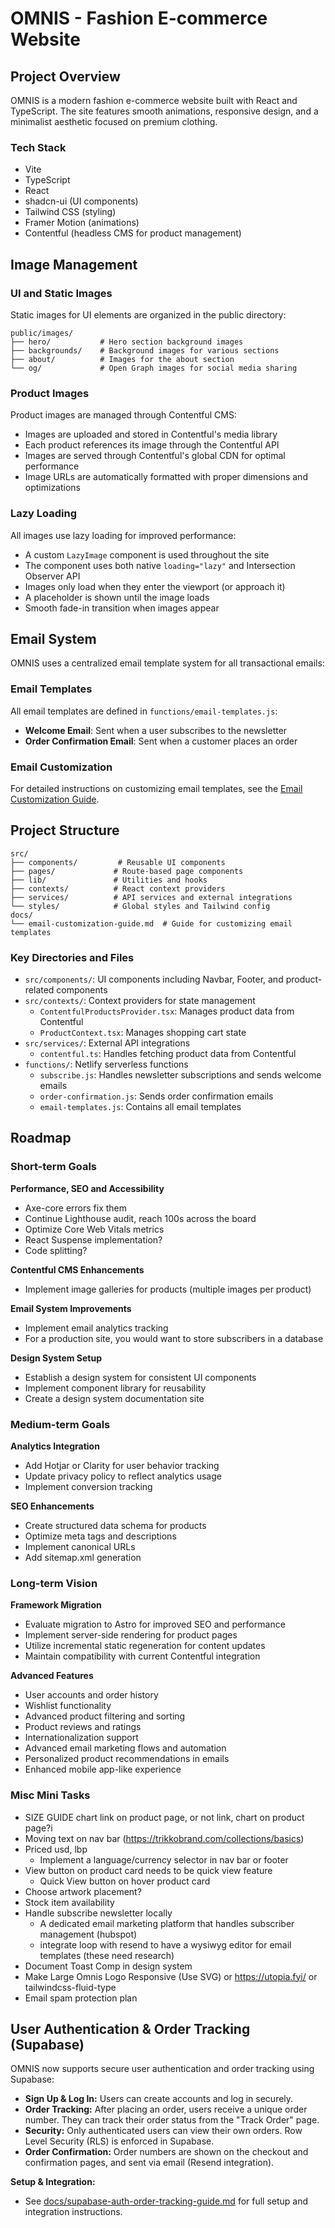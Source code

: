 # OMNIS - Fashion E-commerce Website

## Project Overview

OMNIS is a modern fashion e-commerce website built with React and TypeScript. The site features smooth animations, responsive design, and a minimalist aesthetic focused on premium clothing.

### Tech Stack

- Vite
- TypeScript
- React
- shadcn-ui (UI components)
- Tailwind CSS (styling)
- Framer Motion (animations)
- Contentful (headless CMS for product management)

## Image Management

### UI and Static Images

Static images for UI elements are organized in the public directory:

```
public/images/
├── hero/           # Hero section background images
├── backgrounds/    # Background images for various sections
├── about/          # Images for the about section
└── og/             # Open Graph images for social media sharing
```

### Product Images

Product images are managed through Contentful CMS:

- Images are uploaded and stored in Contentful's media library
- Each product references its image through the Contentful API
- Images are served through Contentful's global CDN for optimal performance
- Image URLs are automatically formatted with proper dimensions and optimizations

### Lazy Loading

All images use lazy loading for improved performance:

- A custom `LazyImage` component is used throughout the site
- The component uses both native `loading="lazy"` and Intersection Observer API
- Images only load when they enter the viewport (or approach it)
- A placeholder is shown until the image loads
- Smooth fade-in transition when images appear

## Email System

OMNIS uses a centralized email template system for all transactional emails:

### Email Templates

All email templates are defined in `functions/email-templates.js`:

- **Welcome Email**: Sent when a user subscribes to the newsletter
- **Order Confirmation Email**: Sent when a customer places an order

### Email Customization

For detailed instructions on customizing email templates, see the [Email Customization Guide](docs/email-customization-guide.md).

## Project Structure

```
src/
├── components/         # Reusable UI components
├── pages/             # Route-based page components
├── lib/               # Utilities and hooks
├── contexts/          # React context providers
├── services/          # API services and external integrations
└── styles/            # Global styles and Tailwind config
docs/
└── email-customization-guide.md  # Guide for customizing email templates
```

### Key Directories and Files

- `src/components/`: UI components including Navbar, Footer, and product-related components
- `src/contexts/`: Context providers for state management
  - `ContentfulProductsProvider.tsx`: Manages product data from Contentful
  - `ProductContext.tsx`: Manages shopping cart state
- `src/services/`: External API integrations
  - `contentful.ts`: Handles fetching product data from Contentful
- `functions/`: Netlify serverless functions
  - `subscribe.js`: Handles newsletter subscriptions and sends welcome emails
  - `order-confirmation.js`: Sends order confirmation emails
  - `email-templates.js`: Contains all email templates

## Roadmap

### Short-term Goals

**Performance, SEO and Accessibility**

- Axe-core errors fix them
- Continue Lighthouse audit, reach 100s across the board
- Optimize Core Web Vitals metrics
- React Suspense implementation?
- Code splitting?

**Contentful CMS Enhancements**

- Implement image galleries for products (multiple images per product)

**Email System Improvements**

- Implement email analytics tracking
- For a production site, you would want to store subscribers in a database

**Design System Setup**

- Establish a design system for consistent UI components
- Implement component library for reusability
- Create a design system documentation site

### Medium-term Goals

**Analytics Integration**

- Add Hotjar or Clarity for user behavior tracking
- Update privacy policy to reflect analytics usage
- Implement conversion tracking

**SEO Enhancements**

- Create structured data schema for products
- Optimize meta tags and descriptions
- Implement canonical URLs
- Add sitemap.xml generation

### Long-term Vision

**Framework Migration**

- Evaluate migration to Astro for improved SEO and performance
- Implement server-side rendering for product pages
- Utilize incremental static regeneration for content updates
- Maintain compatibility with current Contentful integration

**Advanced Features**

- User accounts and order history
- Wishlist functionality
- Advanced product filtering and sorting
- Product reviews and ratings
- Internationalization support
- Advanced email marketing flows and automation
- Personalized product recommendations in emails
- Enhanced mobile app-like experience

### Misc Mini Tasks

- SIZE GUIDE chart link on product page, or not link, chart on product page?i
- Moving text on nav bar (https://trikkobrand.com/collections/basics)
- Priced usd, lbp
  - Implement a language/currency selector in nav bar or footer
- View button on product card needs to be quick view feature
  - Quick View button on hover product card
- Choose artwork placement?
- Stock item availability
- Handle subscribe newsletter locally
  - A dedicated email marketing platform that handles subscriber management (hubspot)
  - integrate loop with resend to have a wysiwyg editor for email templates (these need research)
- Document Toast Comp in design system
- Make Large Omnis Logo Responsive (Use SVG) or https://utopia.fyi/ or tailwindcss-fluid-type
- Email spam protection plan

## User Authentication & Order Tracking (Supabase)

OMNIS now supports secure user authentication and order tracking using Supabase:

- **Sign Up & Log In:** Users can create accounts and log in securely.
- **Order Tracking:** After placing an order, users receive a unique order number. They can track their order status from the "Track Order" page.
- **Security:** Only authenticated users can view their own orders. Row Level Security (RLS) is enforced in Supabase.
- **Order Confirmation:** Order numbers are shown on the checkout and confirmation pages, and sent via email (Resend integration).

**Setup & Integration:**
- See [docs/supabase-auth-order-tracking-guide.md](docs/supabase-auth-order-tracking-guide.md) for full setup and integration instructions.
